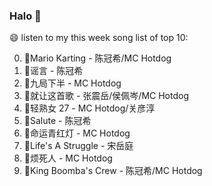 

### Halo 👋

😄 listen to my this week song list of top 10:

0. 🌈Mario Karting - 陈冠希/MC Hotdog
1. 🌈谣言 - 陈冠希
2. 🌈九局下半 - MC Hotdog
3. 🌈就让这首歌 - 张震岳/侯佩岑/MC Hotdog
4. 🌈轻熟女 27 - MC Hotdog/关彦淳
5. 🌈Salute - 陈冠希
6. 🌈命运青红灯 - MC Hotdog
7. 🌈Life's A Struggle - 宋岳庭
8. 🌈烦死人 - MC Hotdog
9. 🌈King Boomba's Crew - 陈冠希/MC Hotdog

